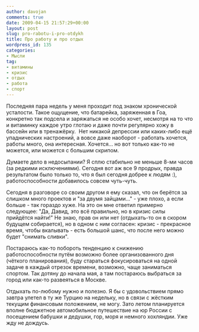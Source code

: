 ```yaml
---
author: davojan
comments: true
date: 2009-04-15 21:57:29+00:00
layout: post
slug: pro-rabotu-i-pro-otdykh
title: Про работу и про отдых
wordpress_id: 135
categories:
- Мысли
tag:
- витамины
- кризис
- отдых
- работа
- спорт
---
```


Последняя пара недель у меня проходит под знаком хронической усталости. Такое ощущение, что батарейка, заряженная в Гоа, конкретно так подсела и заряжаться не особо хочет, несмотря на то что и витаминку каждое утро глотаю и даже почти регулярно хожу в бассейн или в тренажёрку.  Нет никакой депрессии или каких-либо ещё упаднических настроений, а вовсе даже наоборот - работать хочется, работы много, она интересная. Хочется... но вот только как-то не можется, или можется с большим скрипом.<!-- more -->

Думаете дело в недосыпании? Я сплю стабильно не меньше 8-ми часов (за редкими исключениями). Сегодня вот аж все 9 продрых, правда результатом было только то, что я был сегодня добрее к людям :), работоспособности добавилось совсем чуть-чуть.

Сегодня в разговоре со своим другом я ему сказал, что он берётся за слишком много проектов и "за двумя зайцами..." - уже плохо, а если больше - так гораздо хуже. На это он мне ответил примерно следующее: "Да, Давид, это всё правильно, но в кризис силы прийдётся найти!" Не знаю, прав он или нет (отдыхать-то он в скором будущем собирается), но в одном с ним согласен: кризис - прекрасное время, чтобы вкалывать - есть большой шанс, что после него можно будет "снимать сливки".

Постараюсь как-то побороть тенденцию к снижению работоспособности путём возможно более организованного дня (чёткого планирования), буду стараться фокусироваться на одной задаче в каждый отрезок времени, возможно, чаще заниматься спортом. Так дотяну до начала мая, а там постараюсь выбраться за город или как-то развеяться в Москве.

Отдыхать по-любому нужно и полезно. Я бы с удовольствием прямо завтра улетел в ту же Турцию на недельку, но в связи с жёстким текущим финансовым положением, не могу. Зато летом планируется вполне бюджетное автомобильное путешествие на юр России с посещением бабушки и дедушки, гор, моря и немного хохляндии. Уже жду не дождусь.
